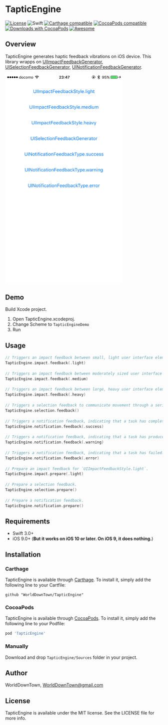 # TapticEngine

[![License](https://img.shields.io/:license-mit-blue.svg)](https://doge.mit-license.org)
![Swift](https://img.shields.io/badge/Swift-3.1-orange.svg?style=flat)
[![Carthage compatible](https://img.shields.io/badge/Carthage-compatible-4BC51D.svg?style=flat)](https://github.com/Carthage/Carthage)
[![CocoaPods compatible](https://img.shields.io/cocoapods/v/TapticEngine.svg?style=flat)](http://cocoadocs.org/docsets/TapticEngine/)
[![Downloads with CocoaPods](https://img.shields.io/cocoapods/dt/TapticEngine.svg)](http://cocoadocs.org/docsets/TapticEngine/)
[![Awesome](https://cdn.rawgit.com/sindresorhus/awesome/d7305f38d29fed78fa85652e3a63e154dd8e8829/media/badge.svg)](https://github.com/matteocrippa/awesome-swift#haptic-feedback)

## Overview
TapticEngine generates haptic feedback vibrations on iOS device.
This library wrapps on [UIImpactFeedbackGenerator](https://developer.apple.com/reference/uikit/uiimpactfeedbackgenerator), [UISelectionFeedbackGenerator](https://developer.apple.com/reference/uikit/uiselectionfeedbackgenerator), [UINotificationFeedbackGenerator](https://developer.apple.com/reference/uikit/uinotificationfeedbackgenerator).

<img src="https://raw.githubusercontent.com/WorldDownTown/TapticEngine/master/images/taptic_engine.png" alt="demo_screenshot" width="375px" />

## Demo
Build Xcode project.

1. Open TapticEngine.xcodeproj.
2. Change Scheme to `TapticEngineDemo`
3. Run

## Usage

```swift
// Triggers an impact feedback between small, light user interface elements. (`UIImpactFeedbackStyle.light`)
TapticEngine.impact.feedback(.light)

// Triggers an impact feedback between moderately sized user interface elements. (`UIImpactFeedbackStyle.medium`)
TapticEngine.impact.feedback(.medium)

// Triggers an impact feedback between large, heavy user interface elements.  (`UIImpactFeedbackStyle.heavy`)
TapticEngine.impact.feedback(.heavy)

// Triggers a selection feedback to communicate movement through a series of discrete values.
TapticEngine.selection.feedback()

// Triggers a notification feedback, indicating that a task has completed successfully. (`UINotificationFeedbackType.success`)
TapticEngine.notification.feedback(.success)

// Triggers a notification feedback, indicating that a task has produced a warning. (`UINotificationFeedbackType.warning`)
TapticEngine.notification.feedback(.warning)

// Triggers a notification feedback, indicating that a task has failed. (`UINotificationFeedbackType.error`)
TapticEngine.notification.feedback(.error)

// Prepare an impact feedback for `UIImpactFeedbackStyle.light`.
TapticEngine.impact.prepare(.light)

// Prepare a selection feedback.
TapticEngine.selection.prepare()

// Prepare a notification feedback.
TapticEngine.notification.prepare()
```

## Requirements
- Swift 3.0+
- iOS 9.0+ (**But it works on iOS 10 or later. On iOS 9, it does nothing.**)

## Installation

### Carthage
TapticEngine is available through [Carthage](https://github.com/Carthage/Carthage). To install it, simply add the following line to your Cartfile:

```
github "WorldDownTown/TapticEngine"
```

### CocoaPods
TapticEngine is available through [CocoaPods](http://cocoapods.org). To install it, simply add the following line to your Podfile:

```ruby
pod 'TapticEngine'
```

### Manually
Download and drop `TapticEngine/Sources` folder in your project.

## Author
WorldDownTown, WorldDownTown@gmail.com

## License
TapticEngine is available under the MIT license. See the LICENSE file for more info.

